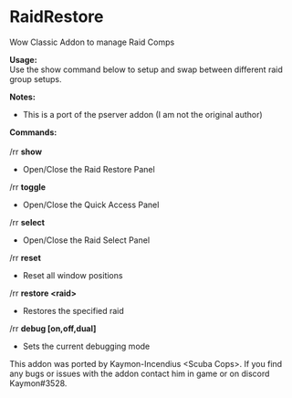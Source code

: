 # **RaidRestore**
Wow Classic Addon to manage Raid Comps

**Usage:**<br/>
Use the show command below to setup and swap between different raid group setups.<br/>

**Notes:**
* This is a port of the pserver addon (I am not the original author)

**Commands:**<br/><br/>
/rr **show**

  - Open/Close the Raid Restore Panel

/rr **toggle**

  - Open/Close the Quick Access Panel

/rr **select**

  - Open/Close the Raid Select Panel

/rr **reset**

  - Reset all window positions

/rr **restore \<raid>**

  - Restores the specified raid

/rr **debug [on,off,dual]**

  - Sets the current debugging mode

This addon was ported by Kaymon-Incendius \<Scuba Cops>. If you find
any bugs or issues with the addon contact him in game or on discord Kaymon#3528.